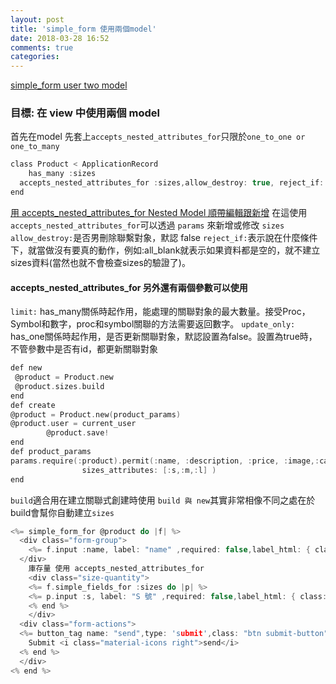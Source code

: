 ```yaml
---
layout: post
title: 'simple_form 使用兩個model'
date: 2018-03-28 16:52
comments: true
categories: 
---
```

[simple_form user two model ](https://github.com/plataformatec/simple_form/wiki/Nested-Models)
### 目標: 在 view 中使用兩個 model
首先在model 先套上`accepts_nested_attributes_for`只限於`one_to_one or one_to_many`
```c Product.rb
class Product < ApplicationRecord
	has_many :sizes
  accepts_nested_attributes_for :sizes,allow_destroy: true, reject_if: :all_blank
end
```
[用 accepts_nested_attributes_for Nested Model 順帶編輯跟新增](https://ihower.tw/rails/restful-practices.html)
在這使用`accepts_nested_attributes_for`可以透過 `params` 來新增或修改 `sizes`
`allow_destroy:`是否男刪除聯繫對象，默認 false
`reject_if:`表示說在什麼條件下，就當做沒有要真的動作，例如:all_blank就表示如果資料都是空的，就不建立sizes資料(當然也就不會檢查sizes的驗證了)。
#### accepts_nested_attributes_for 另外還有兩個參數可以使用
`limit:` has_many關係時起作用，能處理的關聯對象的最大數量。接受Proc，Symbol和數字，proc和symbol關聯的方法需要返回數字。
`update_only:` has_one關係時起作用，是否更新關聯對象，默認設置為false。設置為true時，不管參數中是否有id，都更新關聯對象
```c Controller
def new
 @product = Product.new
 @product.sizes.build
end
def create
@product = Product.new(product_params)
@product.user = current_user
		@product.save!
end
def product_params
params.require(:product).permit(:name, :description, :price, :image,:category_id,
				sizes_attributes: [:s,:m,:l] )
end
```
`build`適合用在建立關聯式創建時使用
`build 與 new`其實非常相像不同之處在於build會幫你自動建立`sizes`

```c View
<%= simple_form_for @product do |f| %>
  <div class="form-group">
    <%= f.input :name, label: "name" ,required: false,label_html: { class: 'control-label' },wrapper_html: { class: 'label-floating' }%>                      
  </div>
	庫存量 使用 accepts_nested_attributes_for
	<div class="size-quantity">
	<%= f.simple_fields_for :sizes do |p| %>
	<%= p.input :s, label: "S 號" ,required: false,label_html: { class: 'control-label' }, wrapper_html: { class: 'label-floating' }%>
	<% end %>
	</div>
  <div class="form-actions">
  <%= button_tag name: "send",type: 'submit',class: "btn submit-button",data: { disable_with: "Submit..." } do %>
    Submit <i class="material-icons right">send</i>
  <% end %>
  </div>
<% end %>
```